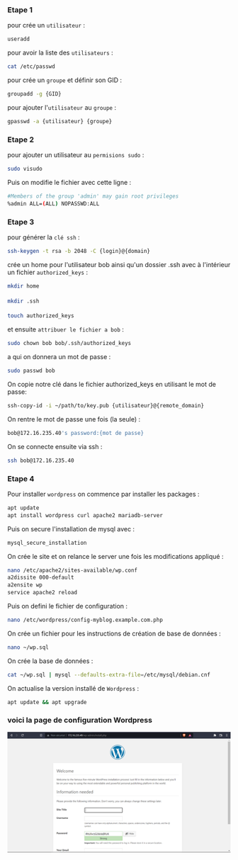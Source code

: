 ### Etape 1
pour crée un `utilisateur` :
```bash
useradd
```

pour avoir la liste des `utilisateurs` :
```bash
cat /etc/passwd
```


pour crée un `groupe` et définir son GID :
```bash
groupadd -g {GID}
```


pour ajouter l'`utilisateur` au `groupe` :
```bash
gpasswd -a {utilisateur} {groupe}
```

### Etape 2


pour ajouter un utilisateur au `permisions sudo` :
```bash
sudo visudo
```
Puis on modifie le fichier avec cette ligne : 
```bash
#Members of the group 'admin' may gain root privileges
%admin ALL=(ALL) NOPASSWD:ALL
````

### Etape 3
pour générer la `clé ssh` :
```bash
ssh-keygen -t rsa -b 2048 -C {login}@{domain}
```

crée un home pour l'utilisateur bob ainsi qu'un dossier .ssh avec à l'intérieur un fichier `authorized_keys` :
```bash
mkdir home 

mkdir .ssh

touch authorized_keys
```

et ensuite `attribuer le fichier a bob` :
```bash
sudo chown bob bob/.ssh/authorized_keys
```
a qui on donnera un mot de passe :
```bash
sudo passwd bob
```

On copie notre clé dans le fichier authorized_keys en utilisant le mot de passe:
```bash
ssh-copy-id -i ~/path/to/key.pub {utilisateur}@{remote_domain}
```
On rentre le mot de passe une fois (la seule) : 
```bash
bob@172.16.235.40's password:{mot de passe}
```
On se connecte ensuite via ssh :
```bash
ssh bob@172.16.235.40
```

### Etape 4
Pour installer `wordpress` on commence par installer les packages : 
```bash
apt update
apt install wordpress curl apache2 mariadb-server
```

Puis on secure l'installation de mysql avec :
```bash
mysql_secure_installation
```

On crée le site et on relance le server une fois les modifications appliqué : 
```bash
nano /etc/apache2/sites-available/wp.conf
a2dissite 000-default
a2ensite wp
service apache2 reload
```

Puis on defini le fichier de configuration : 
```bash
nano /etc/wordpress/config-myblog.example.com.php
```

On crée un fichier pour les instructions de création de base de données : 
```bash
nano ~/wp.sql
```

On crée la base de données : 
```bash
cat ~/wp.sql | mysql --defaults-extra-file=/etc/mysql/debian.cnf
```

On actualise la version installé de `Wordpress` : 
```bash
apt update && apt upgrade
```

### voici la page de configuration Wordpress
![](Wordpress.png)
